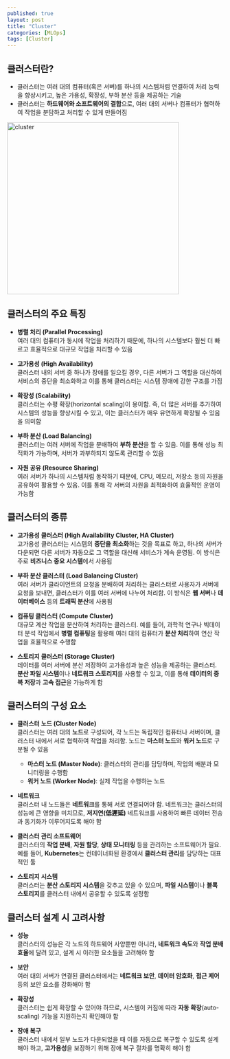 ```yaml
---
published: true
layout: post
title: "Cluster"
categories: [MLOps]
tags: [Cluster]
---
```


## 클러스터란?

- 클러스터는 여러 대의 컴퓨터(혹은 서버)를 하나의 시스템처럼 연결하여 처리 능력을 향상시키고, 높은 가용성, 확장성, 부하 분산 등을 제공하는 기술
- 클러스터는 **하드웨어와 소프트웨어의 결합**으로, 여러 대의 서버나 컴퓨터가 협력하여 작업을 분담하고 처리할 수 있게 만들어짐
<img src="https://github.com/user-attachments/assets/4706cf3a-1791-4d33-8211-ce81949480d4" alt="cluster" width="400"/>

## 클러스터의 주요 특징

- **병렬 처리 (Parallel Processing)**  
   여러 대의 컴퓨터가 동시에 작업을 처리하기 때문에, 하나의 시스템보다 훨씬 더 빠르고 효율적으로 대규모 작업을 처리할 수 있음

- **고가용성 (High Availability)**  
   클러스터 내의 서버 중 하나가 장애를 일으킬 경우, 다른 서버가 그 역할을 대신하여 서비스의 중단을 최소화하고 이를 통해 클러스터는 시스템 장애에 강한 구조를 가짐

- **확장성 (Scalability)**  
   클러스터는 수평 확장(horizontal scaling)이 용이함. 즉, 더 많은 서버를 추가하여 시스템의 성능을 향상시킬 수 있고, 이는 클러스터가 매우 유연하게 확장될 수 있음을 의미함

- **부하 분산 (Load Balancing)**  
   클러스터는 여러 서버에 작업을 분배하여 **부하 분산**을 할 수 있음. 이를 통해 성능 최적화가 가능하며, 서버가 과부하되지 않도록 관리할 수 있음

- **자원 공유 (Resource Sharing)**  
   여러 서버가 하나의 시스템처럼 동작하기 때문에, CPU, 메모리, 저장소 등의 자원을 공유하여 활용할 수 있음. 이를 통해 각 서버의 자원을 최적화하여 효율적인 운영이 가능함

## 클러스터의 종류

- **고가용성 클러스터 (High Availability Cluster, HA Cluster)**  
   고가용성 클러스터는 시스템의 **중단을 최소화**하는 것을 목표로 하고, 하나의 서버가 다운되면 다른 서버가 자동으로 그 역할을 대신해 서비스가 계속 운영됨. 이 방식은 주로 **비즈니스 중요 시스템**에서 사용됨

- **부하 분산 클러스터 (Load Balancing Cluster)**  
   여러 서버가 클라이언트의 요청을 분배하여 처리하는 클러스터로 사용자가 서버에 요청을 보내면, 클러스터가 이를 여러 서버에 나누어 처리함. 이 방식은 **웹 서버**나 **데이터베이스** 등의 **트래픽 분산**에 사용됨

- **컴퓨팅 클러스터 (Compute Cluster)**  
   대규모 계산 작업을 분산하여 처리하는 클러스터. 예를 들어, 과학적 연구나 빅데이터 분석 작업에서 **병렬 컴퓨팅**을 활용해 여러 대의 컴퓨터가 **분산 처리**하여 연산 작업을 효율적으로 수행함

- **스토리지 클러스터 (Storage Cluster)**  
   데이터를 여러 서버에 분산 저장하여 고가용성과 높은 성능을 제공하는 클러스터. **분산 파일 시스템**이나 **네트워크 스토리지**를 사용할 수 있고, 이를 통해 **데이터의 중복 저장**과 **고속 접근**을 가능하게 함

## 클러스터의 구성 요소

- **클러스터 노드 (Cluster Node)**  
   클러스터는 여러 대의 **노드**로 구성되어, 각 노드는 독립적인 컴퓨터나 서버이며, 클러스터 내에서 서로 협력하여 작업을 처리함. 노드는 **마스터 노드**와 **워커 노드**로 구분될 수 있음
   - **마스터 노드 (Master Node)**: 클러스터의 관리를 담당하며, 작업의 배분과 모니터링을 수행함
   - **워커 노드 (Worker Node)**: 실제 작업을 수행하는 노드

- **네트워크**  
   클러스터 내 노드들은 **네트워크**를 통해 서로 연결되어야 함. 네트워크는 클러스터의 성능에 큰 영향을 미치므로, **저지연(低遲延)** 네트워크를 사용하여 빠른 데이터 전송과 동기화가 이루어지도록 해야 함

- **클러스터 관리 소프트웨어**  
   클러스터의 **작업 분배**, **자원 할당**, **상태 모니터링** 등을 관리하는 소프트웨어가 필요. 예를 들어, **Kubernetes**는 컨테이너화된 환경에서 **클러스터 관리**를 담당하는 대표적인 툴

- **스토리지 시스템**  
   클러스터는 **분산 스토리지 시스템**을 갖추고 있을 수 있으며, **파일 시스템**이나 **블록 스토리지**를 클러스터 내에서 공유할 수 있도록 설정함

## 클러스터 설계 시 고려사항

- **성능**  
   클러스터의 성능은 각 노드의 하드웨어 사양뿐만 아니라, **네트워크 속도**와 **작업 분배 효율**에 달려 있고, 설계 시 이러한 요소들을 고려해야 함

- **보안**  
   여러 대의 서버가 연결된 클러스터에서는 **네트워크 보안**, **데이터 암호화**, **접근 제어** 등의 보안 요소를 강화해야 함

- **확장성**  
   클러스터는 쉽게 확장할 수 있어야 하므로, 시스템이 커짐에 따라 **자동 확장**(auto-scaling) 기능을 지원하는지 확인해야 함

- **장애 복구**  
   클러스터 내에서 일부 노드가 다운되었을 때 이를 자동으로 복구할 수 있도록 설계해야 하고, **고가용성**을 보장하기 위해 장애 복구 절차를 명확히 해야 함

